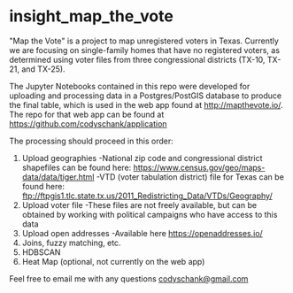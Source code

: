 # insight_map_the_vote

"Map the Vote" is a project to map unregistered voters in Texas. Currently we are focusing on single-family homes that have no registered voters, as determined using voter files from three congressional districts (TX-10, TX-21, and TX-25).

The Jupyter Notebooks contained in this repo were developed for uploading and processing data in a Postgres/PostGIS database to produce the final table, which is used in the web app found at http://mapthevote.io/. The repo for that web app can be found at https://github.com/codyschank/application

The processing should proceed in this order:
1) Upload geographies
  -National zip code and congressional district shapefiles can be found here: https://www.census.gov/geo/maps-data/data/tiger.html
  -VTD (voter tabulation district) file for Texas can be found here: ftp://ftpgis1.tlc.state.tx.us/2011_Redistricting_Data/VTDs/Geography/
2) Upload voter file
  -These files are not freely available, but can be obtained by working with political campaigns who have access to this data
3) Upload open addresses
  -Available here https://openaddresses.io/
4) Joins, fuzzy matching, etc.
5) HDBSCAN
6) Heat Map (optional, not currently on the web app)


Feel free to email me with any questions codyschank@gmail.com
